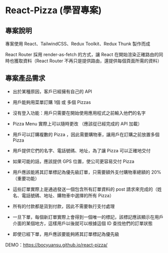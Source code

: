 # React-Pizza (學習專案)

## 專案說明

專案使用 React、TailwindCSS、Redux Toolkit、Redux Thunk 製作而成

React Router 採用 render-as-fetch 的方式，讓 React 在開始渲染正確路由的同時也獲取資料（React Router 不再只是提供路由，還提供每個頁面所需的資料）

## 專案產品需求

- 出於某種原因，客戶已經擁有自己的 API

- 用戶能夠用菜單訂購 1個 或 多個 Pizzas

- 沒有登入功能：用戶只需要在開始使用應用程式之前輸入他們的名字

- Pizza Menu 實際上可以隨時更改 （應該從已經完成的 API 加載）

- 用戶可以訂購複數的 Pizza ，因此需要購物車，讓用戶在訂購之前放置多個 Pizza

- 用戶提供它們的名字、電話號碼、地址，為了讓 Pizza 可以正確地交付

- 如果可能的話，應該提供 GPS 位置，使公司更容易交付 Pizza

- 用戶應該能將其訂單標記為優先級訂單，只需要額外支付購物車總額的 20% （重要功能）

- 這些訂單實際上是通過發送一個包含所有訂單資料的 post 請求來完成的（姓名、電話號碼、地址、購物車中選擇的所有 Pizza）

- 所有的付款都是貨到付款，因此不需要執行支付處理

- 一旦下單，每個新訂單實際上會得到一個唯一的標記，該標記應該顯示在用戶介面的某個地方，這樣用戶以後就可以根據這個 ID 查找他們的訂單狀態

- 即使已經下單，用戶應該要能夠將其訂單標記為優先級

DEMO：https://bocyuansu.github.io/react-pizza/
